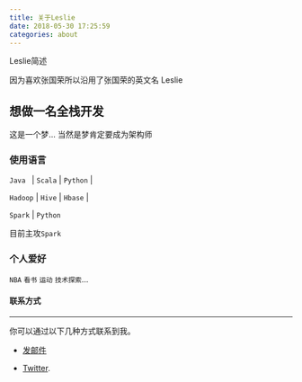 ```yaml
---
title: 关于Leslie
date: 2018-05-30 17:25:59
categories: about
---
```


Leslie简述

因为喜欢张国荣所以沿用了张国荣的英文名 Leslie


## 想做一名全栈开发

这是一个梦... 当然是梦肯定要成为架构师

### 使用语言

``Java `` | ``Scala`` | ``Python`` |

 ``Hadoop`` | ``Hive`` | ``Hbase`` |

  ``Spark`` | ``Python``


 目前主攻``Spark``

### 个人爱好

 ``NBA`` ``看书`` ``运动`` ``技术探索``...



#### 联系方式
******

你可以通过以下几种方式联系到我。

* [发邮件](Mailto:lingyongxie@163.com)

* [Twitter](https://twitter.com/LeslieJie).


